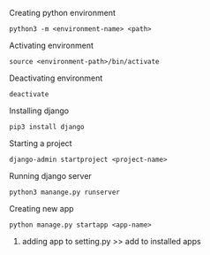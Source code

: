Creating python environment
```
python3 -m <environment-name> <path>
```

Activating environment
```
source <environment-path>/bin/activate
```

Deactivating environment
```
deactivate
```

Installing django
```
pip3 install django
```

Starting a project
```
django-admin startproject <project-name>
```

Running django server
```
python3 manange.py runserver
```

Creating new app
```
python manage.py startapp <app-name>
```

1. adding app to setting.py >> add to installed apps